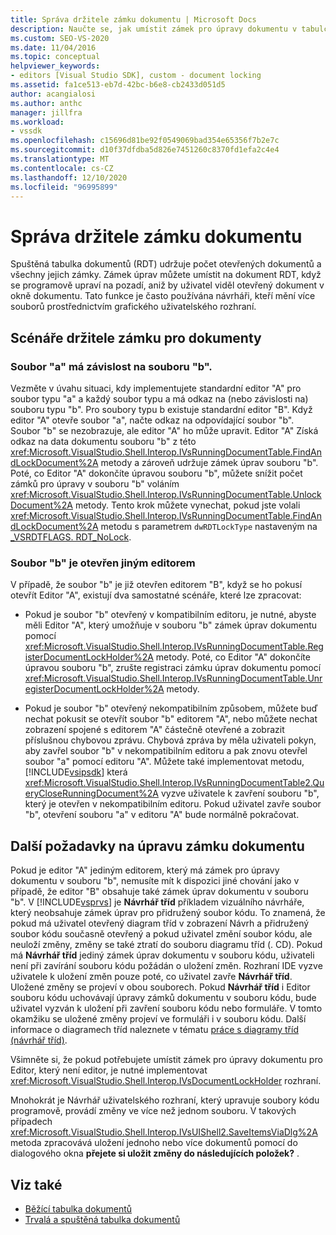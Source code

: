 ```yaml
---
title: Správa držitele zámku dokumentu | Microsoft Docs
description: Naučte se, jak umístit zámek pro úpravy dokumentu v tabulce spuštěných dokumentů, aniž by uživatel viděl otevřený dokument v okně dokumentu.
ms.custom: SEO-VS-2020
ms.date: 11/04/2016
ms.topic: conceptual
helpviewer_keywords:
- editors [Visual Studio SDK], custom - document locking
ms.assetid: fa1ce513-eb7d-42bc-b6e8-cb2433d051d5
author: acangialosi
ms.author: anthc
manager: jillfra
ms.workload:
- vssdk
ms.openlocfilehash: c15696d81be92f0549069bad354e65356f7b2e7c
ms.sourcegitcommit: d10f37dfdba5d826e7451260c8370fd1efa2c4e4
ms.translationtype: MT
ms.contentlocale: cs-CZ
ms.lasthandoff: 12/10/2020
ms.locfileid: "96995899"
---
```

# <a name="document-lock-holder-management"></a>Správa držitele zámku dokumentu

Spuštěná tabulka dokumentů (RDT) udržuje počet otevřených dokumentů a všechny jejich zámky. Zámek úprav můžete umístit na dokument RDT, když se programově upraví na pozadí, aniž by uživatel viděl otevřený dokument v okně dokumentu. Tato funkce je často používána návrháři, kteří mění více souborů prostřednictvím grafického uživatelského rozhraní.

## <a name="document-lock-holder-scenarios"></a>Scénáře držitele zámku pro dokumenty

### <a name="file-a-has-a-dependence-on-file-b"></a>Soubor "a" má závislost na souboru "b".

Vezměte v úvahu situaci, kdy implementujete standardní editor "A" pro soubor typu "a" a každý soubor typu a má odkaz na (nebo závislosti na) souboru typu "b". Pro soubory typu b existuje standardní editor "B". Když editor "A" otevře soubor "a", načte odkaz na odpovídající soubor "b". Soubor "b" se nezobrazuje, ale editor "A" ho může upravit. Editor "A" Získá odkaz na data dokumentu souboru "b" z této <xref:Microsoft.VisualStudio.Shell.Interop.IVsRunningDocumentTable.FindAndLockDocument%2A> metody a zároveň udržuje zámek úprav souboru "b". Poté, co Editor "A" dokončíte úpravou souboru "b", můžete snížit počet zámků pro úpravy v souboru "b" voláním <xref:Microsoft.VisualStudio.Shell.Interop.IVsRunningDocumentTable.UnlockDocument%2A> metody. Tento krok můžete vynechat, pokud jste volali <xref:Microsoft.VisualStudio.Shell.Interop.IVsRunningDocumentTable.FindAndLockDocument%2A> metodu s parametrem `dwRDTLockType` nastaveným na [_VSRDTFLAGS. RDT_NoLock](<xref:Microsoft.VisualStudio.Shell.Interop._VSRDTFLAGS.RDT_NoLock>).

### <a name="file-b-is-opened-by-a-different-editor"></a>Soubor "b" je otevřen jiným editorem

V případě, že soubor "b" je již otevřen editorem "B", když se ho pokusí otevřít Editor "A", existují dva samostatné scénáře, které lze zpracovat:

- Pokud je soubor "b" otevřený v kompatibilním editoru, je nutné, abyste měli Editor "A", který umožňuje v souboru "b" zámek úprav dokumentu pomocí <xref:Microsoft.VisualStudio.Shell.Interop.IVsRunningDocumentTable.RegisterDocumentLockHolder%2A> metody. Poté, co Editor "A" dokončíte úpravou souboru "b", zrušte registraci zámku úprav dokumentu pomocí <xref:Microsoft.VisualStudio.Shell.Interop.IVsRunningDocumentTable.UnregisterDocumentLockHolder%2A> metody.

- Pokud je soubor "b" otevřený nekompatibilním způsobem, můžete buď nechat pokusit se otevřít soubor "b" editorem "A", nebo můžete nechat zobrazení spojené s editorem "A" částečně otevřené a zobrazit příslušnou chybovou zprávu. Chybová zpráva by měla uživateli pokyn, aby zavřel soubor "b" v nekompatibilním editoru a pak znovu otevřel soubor "a" pomocí editoru "A". Můžete také implementovat metodu, [!INCLUDE[vsipsdk](../extensibility/includes/vsipsdk_md.md)] která <xref:Microsoft.VisualStudio.Shell.Interop.IVsRunningDocumentTable2.QueryCloseRunningDocument%2A> vyzve uživatele k zavření souboru "b", který je otevřen v nekompatibilním editoru. Pokud uživatel zavře soubor "b", otevření souboru "a" v editoru "A" bude normálně pokračovat.

## <a name="additional-document-edit-lock-considerations"></a>Další požadavky na úpravu zámku dokumentu

Pokud je editor "A" jediným editorem, který má zámek pro úpravy dokumentu v souboru "b", nemusíte mít k dispozici jiné chování jako v případě, že editor "B" obsahuje také zámek úprav dokumentu v souboru "b". V [!INCLUDE[vsprvs](../code-quality/includes/vsprvs_md.md)] je **Návrhář tříd** příkladem vizuálního návrháře, který neobsahuje zámek úprav pro přidružený soubor kódu. To znamená, že pokud má uživatel otevřený diagram tříd v zobrazení Návrh a přidružený soubor kódu současně otevřený a pokud uživatel změní soubor kódu, ale neuloží změny, změny se také ztratí do souboru diagramu tříd (. CD). Pokud má **Návrhář tříd** jediný zámek úprav dokumentu v souboru kódu, uživateli není při zavírání souboru kódu požádán o uložení změn. Rozhraní IDE vyzve uživatele k uložení změn pouze poté, co uživatel zavře **Návrhář tříd**. Uložené změny se projeví v obou souborech. Pokud **Návrhář tříd** i Editor souboru kódu uchovávají úpravy zámků dokumentu v souboru kódu, bude uživatel vyzván k uložení při zavření souboru kódu nebo formuláře. V tomto okamžiku se uložené změny projeví ve formuláři i v souboru kódu. Další informace o diagramech tříd naleznete v tématu [práce s diagramy tříd (návrhář tříd)](../ide/class-designer/designing-and-viewing-classes-and-types.md).

Všimněte si, že pokud potřebujete umístit zámek pro úpravy dokumentu pro Editor, který není editor, je nutné implementovat <xref:Microsoft.VisualStudio.Shell.Interop.IVsDocumentLockHolder> rozhraní.

Mnohokrát je Návrhář uživatelského rozhraní, který upravuje soubory kódu programově, provádí změny ve více než jednom souboru. V takových případech <xref:Microsoft.VisualStudio.Shell.Interop.IVsUIShell2.SaveItemsViaDlg%2A> metoda zpracovává uložení jednoho nebo více dokumentů pomocí do dialogového okna **přejete si uložit změny do následujících položek?** .

## <a name="see-also"></a>Viz také

- [Běžící tabulka dokumentů](../extensibility/internals/running-document-table.md)
- [Trvalá a spuštěná tabulka dokumentů](../extensibility/internals/persistence-and-the-running-document-table.md)
